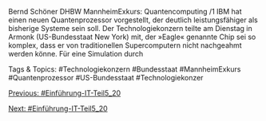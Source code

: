 Bernd Schöner
DHBW MannheimExkurs: Quantencomputing /1
IBM hat einen neuen Quantenprozessor vorgestellt, der deutlich leistungsfähiger als bisherige Systeme sein soll. Der 
Technologiekonzern teilte am Dienstag in Armonk (US-Bundesstaat New York) mit, der »Eagle« genannte Chip sei so 
komplex, dass er von traditionellen Supercomputern nicht nachgeahmt werden könne. Für eine Simulation durch 

   Tags & Topics:
   #Technologiekonzern
   #Bundesstaat
   #MannheimExkurs
   #Quantenprozessor
   #US-Bundesstaat
   #Technologiekonzer

[Previous: #Einführung-IT-Teil5_20](Einführung-IT-Teil5_20.md)

[Next: #Einführung-IT-Teil5_20](Einführung-IT-Teil5_20.md)